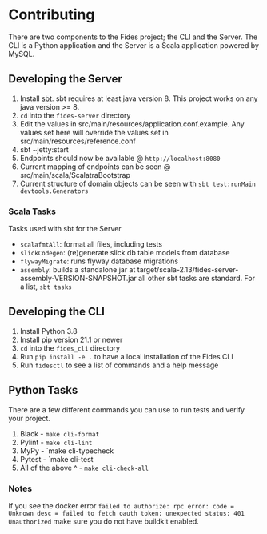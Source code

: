 # Contributing

There are two components to the Fides project; the CLI and the Server. The CLI is a Python application and the Server is a Scala application powered by MySQL.

## Developing the Server

1. Install [sbt](https://docs.scala-lang.org/getting-started/sbt-track/getting-started-with-scala-and-sbt-on-the-command-line.html). sbt requires at least java version 8. This project works on any java version >= 8.
1. `cd` into the `fides-server` directory
1. Edit the values in src/main/resources/application.conf.example. Any values set here will override the values set in src/main/resources/reference.conf
1. sbt ~jetty:start
1. Endpoints should now be available @ `http://localhost:8080`
1. Current mapping of endpoints can be seen @ src/main/scala/ScalatraBootstrap
1. Current structure of domain objects can be seen with `sbt test:runMain devtools.Generators`

### Scala Tasks

Tasks used with sbt for the Server

* `scalafmtAll`: format all files, including tests
* `slickCodegen`: (re)generate slick db table models from database
* `flywayMigrate`: runs flyway database migrations
* `assembly`: builds a standalone jar at target/scala-2.13/fides-server-assembly-VERSION-SNAPSHOT.jar
all other sbt tasks are standard. For a list, `sbt tasks`

## Developing the CLI

1. Install Python 3.8
1. Install pip version 21.1 or newer
1. `cd` into the `fides_cli` directory
1. Run `pip install -e .` to have a local installation of the Fides CLI
1. Run `fidesctl` to see a list of commands and a help message

## Python Tasks

There are a few different commands you can use to run tests and verify your project.

1. Black - `make cli-format`
1. Pylint - `make cli-lint`
1. MyPy - `make cli-typecheck
1. Pytest - `make cli-test
1. All of the above ^ - `make cli-check-all`

### Notes

If you see the docker error `failed to authorize: rpc error: code = Unknown desc = failed to fetch oauth token: unexpected status: 401 Unauthorized` make sure you do not have buildkit enabled.
